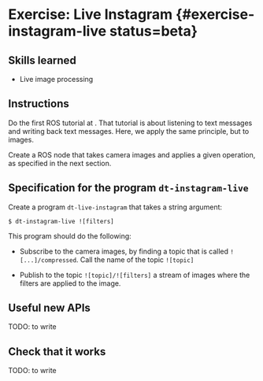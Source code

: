 # Exercise: Live Instagram {#exercise-instagram-live status=beta}


## Skills learned

* Live image processing

## Instructions

Do the first ROS tutorial at [](#ros-python-howto).
That tutorial is about listening to text messages and writing back
text messages. Here, we apply the same principle, but to images.

Create a ROS node that takes camera images and applies a given operation,
as specified in the next section.


## Specification for the program `dt-instagram-live`

Create a program `dt-live-instagram` that takes a string argument:

    $ dt-instagram-live ![filters]

This program should do the following:

- Subscribe to the camera images, by finding
a topic that is called `![...]/compressed`. Call the name of the
topic `![topic]`

- Publish to the topic `![topic]/![filters]` a stream of images
where the filters are applied to the image.


## Useful new APIs

TODO: to write


## Check that it works

TODO: to write

<!--  -->
